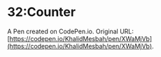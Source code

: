 # 32:Counter

A Pen created on CodePen.io. Original URL: [https://codepen.io/KhalidMesbah/pen/XWaMjVb](https://codepen.io/KhalidMesbah/pen/XWaMjVb).


